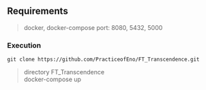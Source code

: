 ## Requirements

> docker, docker-compose
> port: 8080, 5432, 5000

### Execution

    git clone https://github.com/PracticeofEno/FT_Transcendence.git
>directory FT_Transcendence<br/>
    docker-compose up

